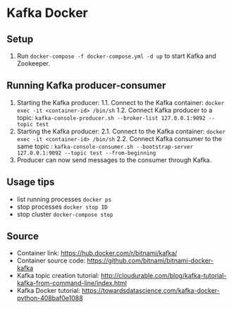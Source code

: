 # Kafka Docker

## Setup
1. Run `docker-compose -f docker-compose.yml -d up` to start Kafka and Zookeeper.

## Running Kafka producer-consumer
1. Starting the Kafka producer:
   1.1. Connect to the Kafka container:
   `docker exec -it <container-id> /bin/sh`
   1.2. Connect Kafka producer to a topic:
    `kafka-console-producer.sh --broker-list 127.0.0.1:9092 --topic test`
2. Starting the Kafka producer:
   2.1. Connect to the Kafka container:
   `docker exec -it <container-id> /bin/sh`
   2.2. Connect Kafka consumer to the same topic :
    `kafka-console-consumer.sh --bootstrap-server 127.0.0.1:9092 --topic test --from-beginning`
3. Producer can now send messages to the consumer through Kafka.


## Usage tips
- list running processes `docker ps`
- stop processes `docker stop ID`
- stop cluster `docker-compose stop`

## Source
- Container link:
  https://hub.docker.com/r/bitnami/kafka/
- Container source code:
  https://github.com/bitnami/bitnami-docker-kafka
- Kafka topic creation tutorial:
  http://cloudurable.com/blog/kafka-tutorial-kafka-from-command-line/index.html
- Kafka Docker tutorial:
  https://towardsdatascience.com/kafka-docker-python-408baf0e1088
